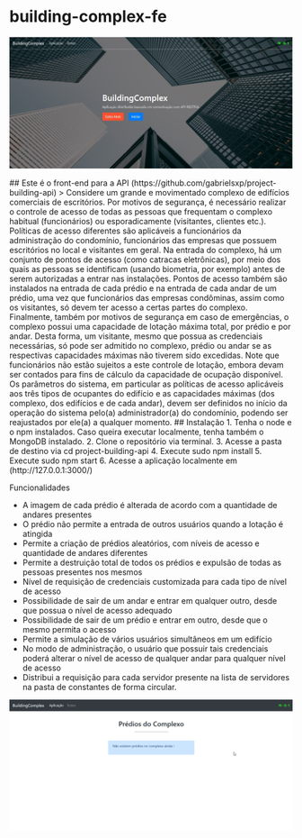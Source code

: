 # building-complex-fe
<p align="center">
    <img src="https://github.com/gabrielsxp/building-complex-fe/blob/master/building-first.jpg" alt="Building Complex Landing"></img>
</p>
## Este é o front-end para a API (https://github.com/gabrielsxp/project-building-api)
> Considere um grande e movimentado complexo de edifícios comerciais de escritórios. Por
motivos de segurança, é necessário realizar o controle de acesso de todas as pessoas que
frequentam o complexo habitual (funcionários) ou esporadicamente (visitantes, clientes etc.).
Políticas de acesso diferentes são aplicáveis a funcionários da administração do condomínio,
funcionários das empresas que possuem escritórios no local e visitantes em geral. Na entrada do
complexo, há um conjunto de pontos de acesso (como catracas eletrônicas), por meio dos quais
as pessoas se identificam (usando biometria, por exemplo) antes de serem autorizadas a entrar
nas instalações. Pontos de acesso também são instalados na entrada de cada prédio e na
entrada de cada andar de um prédio, uma vez que funcionários das empresas condôminas,
assim como os visitantes, só devem ter acesso a certas partes do complexo. Finalmente,
também por motivos de segurança em caso de emergências, o complexo possui uma
capacidade de lotação máxima total, por prédio e por andar. Desta forma, um visitante, mesmo
que possua as credenciais necessárias, só pode ser admitido no complexo, prédio ou andar se
as respectivas capacidades máximas não tiverem sido excedidas. Note que funcionários não
estão sujeitos a este controle de lotação, embora devam ser contados para fins de cálculo da
capacidade de ocupação disponível. Os parâmetros do sistema, em particular as políticas de
acesso aplicáveis aos três tipos de ocupantes do edifício e as capacidades máximas (dos
complexo, dos edifícios e de cada andar), devem ser definidos no início da operação do sistema
pelo(a) administrador(a) do condomínio, podendo ser reajustados por ele(a) a qualquer momento.
## Instalação
1. Tenha o node e o npm instalados. Caso queira executar localmente, tenha também o MongoDB instalado.
2. Clone o repositório via terminal.
3. Acesse a pasta de destino via cd project-building-api
4. Execute sudo npm install
5. Execute sudo npm start
6. Acesse a aplicação localmente em (http://127.0.0.1:3000/)

Funcionalidades
- A imagem de cada prédio é alterada de acordo com a quantidade de andares presentes
- O prédio não permite a entrada de outros usuários quando a lotação é atingida
- Permite a criação de prédios aleatórios, com níveis de acesso e quantidade de andares diferentes
- Permite a destruição total de todos os prédios e expulsão de todas as pessoas presentes nos mesmos
- Nível de requisição de credenciais customizada para cada tipo de nível de acesso
- Possibilidade de sair de um andar e entrar em qualquer outro, desde que possua o nível de acesso adequado
- Possibilidade de sair de um prédio e entrar em outro, desde que o mesmo permita o acesso
- Permite a simulação de vários usuários simultâneos em um edifício
- No modo de administração, o usuário que possuir tais credenciais poderá alterar o nível de acesso de qualquer andar para qualquer nível de acesso
- Distribui a requisição para cada servidor presente na lista de servidores na pasta de constantes de forma circular.

<p align="center">
   <img src="https://github.com/gabrielsxp/building-complex-fe/blob/master/building.gif" alt="Demo of Building Complex"></img>
</p>
